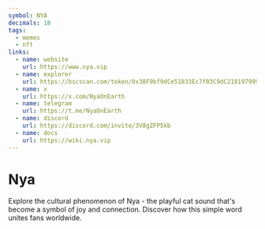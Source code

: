 ```yaml
---
symbol: NYA
decimals: 18
tags:
  - memes
  - nft
links:
  - name: website
    url: https://www.nya.vip
  - name: explorer
    url: https://bscscan.com/token/0x38F9bf9dCe51833Ec7f03C9dC218197999999999
  - name: x
    url: https://x.com/NyaOnEarth
  - name: telegram
    url: https://t.me/NyaOnEarth
  - name: discord
    url: https://discord.com/invite/3V8gZFP5kb
  - name: docs
    url: https://wiki.nya.vip
---
```


# Nya

Explore the cultural phenomenon of Nya - the playful cat sound that's become a symbol of joy and connection. Discover how this simple word unites fans worldwide.
